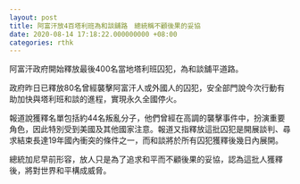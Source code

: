 ```yaml
---
layout: post
title: 阿富汗放4百塔利班為和談舖路　總統稱不顧後果的妥協
date: 2020-08-14 17:18:22.000000000 +08:00
categories: rthk
---
```


阿富汗政府開始釋放最後400名當地塔利班囚犯，為和談舖平道路。

政府昨日已釋放80名曾經襲擊阿富汗人或外國人的囚犯，安全部門說今次行動有助加快與塔利班和談的進程，實現永久全國停火。

報道說獲釋名單包括約44名叛亂分子，他們曾經在高調的襲擊事件中，扮演重要角色，因此特別受到美國及其他國家注意。報道又指釋放這批囚犯是開展談判、尋求結束長達19年國內衝突的條件之一，而和談將於所有囚犯獲釋後幾日內展開。

總統加尼早前形容，放人只是為了追求和平而不顧後果的妥協，認為這批人獲釋後，將對世界和平構成威脅。
